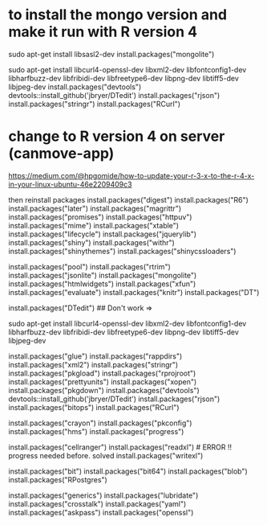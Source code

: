 # to install the mongo version and make it run with R version 4
sudo apt-get install libsasl2-dev
install.packages("mongolite")


sudo apt-get install libcurl4-openssl-dev libxml2-dev libfontconfig1-dev libharfbuzz-dev libfribidi-dev libfreetype6-dev libpng-dev libtiff5-dev libjpeg-dev
install.packages("devtools")
devtools::install_github('jbryer/DTedit')
install.packages("rjson")
install.packages("stringr")
install.packages("RCurl")




# change to R version 4 on server (canmove-app)
https://medium.com/@hpgomide/how-to-update-your-r-3-x-to-the-r-4-x-in-your-linux-ubuntu-46e2209409c3

then reinstall packages
install.packages("digest")
install.packages("R6")
install.packages("later")
install.packages("magrittr")
install.packages("promises")
install.packages("httpuv")
install.packages("mime")
install.packages("xtable")
install.packages("lifecycle")
install.packages("jquerylib")
install.packages("shiny")
install.packages("withr")
install.packages("shinythemes")
install.packages("shinycssloaders")

install.packages("pool")
install.packages("rtrim")
install.packages("jsonlite")
install.packages("mongolite")
install.packages("htmlwidgets")
install.packages("xfun")
install.packages("evaluate")
install.packages("knitr")
install.packages("DT")

install.packages("DTedit") ## Don't work =>

sudo apt-get install libcurl4-openssl-dev libxml2-dev libfontconfig1-dev libharfbuzz-dev libfribidi-dev libfreetype6-dev libpng-dev libtiff5-dev libjpeg-dev

install.packages("glue")
install.packages("rappdirs")
install.packages("xml2")
install.packages("stringr")
install.packages("pkgload")
install.packages("rprojroot")
install.packages("prettyunits")
install.packages("xopen")
install.packages("pkgdown")
install.packages("devtools")
devtools::install_github('jbryer/DTedit')
install.packages("rjson")
install.packages("bitops")
install.packages("RCurl")

install.packages("crayon")
install.packages("pkconfig")
install.packages("hms")
install.packages("progress")

install.packages("cellranger")
install.packages("readxl") # ERROR !! progress needed before. solved
install.packages("writexl")

install.packages("bit")
install.packages("bit64")
install.packages("blob")
install.packages("RPostgres")

install.packages("generics")
install.packages("lubridate")
install.packages("crosstalk")
install.packages("yaml")
install.packages("askpass")
install.packages("openssl")
